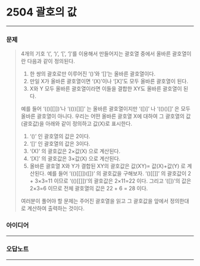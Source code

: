 # 2504 괄호의 값
------------
### 문제

>4개의 기호 ‘(’, ‘)’, ‘[’, ‘]’를 이용해서 만들어지는 괄호열 중에서 올바른 괄호열이란 다음과 같이 정의된다.
>
>   1. 한 쌍의 괄호로만 이루어진 ‘()’와 ‘[]’는 올바른 괄호열이다. 
>   2. 만일 X가 올바른 괄호열이면 ‘(X)’이나 ‘[X]’도 모두 올바른 괄호열이 된다. 
>   3. X와 Y 모두 올바른 괄호열이라면 이들을 결합한 XY도 올바른 괄호열이 된다.  
>
>예를 들어 ‘(()[[]])’나 ‘(())[][]’ 는 올바른 괄호열이지만 ‘([)]’ 나 ‘(()()[]’ 은 모두 올바른 괄호열이 아니다. 우리는 어떤 올바른 괄호열 X에 대하여 그 괄호열의 값(괄호값)을 아래와 같이 정의하고 값(X)로 표시한다. 
>
>   1. ‘()’ 인 괄호열의 값은 2이다.
>   2. ‘[]’ 인 괄호열의 값은 3이다.
>   3. ‘(X)’ 의 괄호값은 2×값(X) 으로 계산된다.
>   4. ‘[X]’ 의 괄호값은 3×값(X) 으로 계산된다.
>   5. 올바른 괄호열 X와 Y가 결합된 XY의 괄호값은 값(XY)= 값(X)+값(Y) 로 계산된다.
>예를 들어 ‘(()[[]])([])’ 의 괄호값을 구해보자. ‘()[[]]’ 의 괄호값이 2 + 3×3=11 이므로 ‘(()[[]])’의 괄호값은 2×11=22 이다. 그리고 ‘([])’의 값은 2×3=6 이므로 전체 괄호열의 값은 22 + 6 = 28 이다.
>
>여러분이 풀어야 할 문제는 주어진 괄호열을 읽고 그 괄호값을 앞에서 정의한대로 계산하여 출력하는 것이다. 

### 아이디어 
----------

### 오답노트
----------
